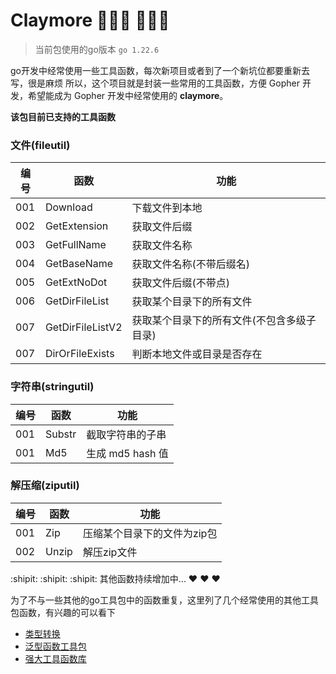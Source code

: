 # Claymore    :tada::tada::tada: :tada::tada::tada:

> 当前包使用的go版本 `go 1.22.6`

go开发中经常使用一些工具函数，每次新项目或者到了一个新坑位都要重新去写，很是麻烦
所以，这个项目就是封装一些常用的工具函数，方便 Gopher 开发，希望能成为 Gopher 开发中经常使用的 **claymore**。

**该包目前已支持的工具函数**

### 文件(fileutil) ###

| 编号  | 函数               | 功能                     |   
|-----|------------------|------------------------|
| 001 | Download         | 下载文件到本地                |
| 002 | GetExtension     | 获取文件后缀                 |
| 003 | GetFullName      | 获取文件名称                 |
| 004 | GetBaseName      | 获取文件名称(不带后缀名)          |
| 005 | GetExtNoDot      | 获取文件后缀(不带点)            |
| 006 | GetDirFileList   | 获取某个目录下的所有文件           |
| 007 | GetDirFileListV2 | 获取某个目录下的所有文件(不包含多级子目录) |
| 007 | DirOrFileExists  | 判断本地文件或目录是否存在          |                   |

### 字符串(stringutil) ###
| 编号  | 函数     | 功能            |   
|-----|--------|---------------|
| 001 | Substr | 截取字符串的子串      |
| 001 | Md5    | 生成 md5 hash 值 |

### 解压缩(ziputil) ###
| 编号  | 函数    | 功能              |   
|-----|-------|-----------------|
| 001 | Zip   | 压缩某个目录下的文件为zip包 |
| 002 | Unzip | 解压zip文件         |

:shipit: :shipit: :shipit: 其他函数持续增加中... :heart: :heart: :heart:

为了不与一些其他的go工具包中的函数重复，这里列了几个经常使用的其他工具包函数，有兴趣的可以看下
- [类型转换](https://github.com/spf13/cast) 
- [泛型函数工具包](https://github.com/samber/lo) 
- [强大工具函数库](https://github.com/duke-git/lancet)
